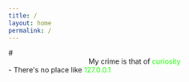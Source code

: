 ```yaml
---
title: /
layout: home
permalink: /
---
```

<link rel="shortcut icon" type="image/x-icon" href="favicon.ico">
# <center>My crime is that of <span style="color: #17ff00;">curiosity </span></center>- There's no place like <span style="color: #17ff00;">127.0.0.1</span>
